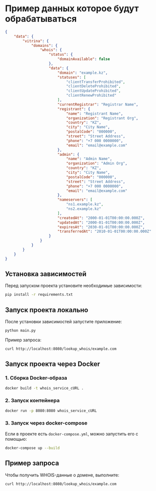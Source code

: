 # Пример данных которое будут обрабатываться
```json
{
    "data": {
        "vitrina": {
            "domains": {
                "whois": {
                    "status": {
                        "domainAvailable": false
                    },
                    "data": {
                        "domain": "example.kz",
                        "statuses": [
                            "clientTransferProhibited",
                            "clientDeleteProhibited",
                            "clientUpdateProhibited",
                            "clientRenewProhibited"
                        ],
                        "currentRegistrar": "Registrar Name",
                        "registrant": {
                            "name": "Registrant Name",
                            "organization": "Registrant Org",
                            "country": "KZ",
                            "city": "City Name",
                            "postalCode": "000000",
                            "street": "Street Address",
                            "phone": "+7 000 0000000",
                            "email": "email@example.com"
                        },
                        "admin": {
                            "name": "Admin Name",
                            "organization": "Admin Org",
                            "country": "KZ",
                            "city": "City Name",
                            "postalCode": "000000",
                            "street": "Street Address",
                            "phone": "+7 000 0000000",
                            "email": "email@example.com"
                        },
                        "nameservers": [
                            "ns1.example.kz",
                            "ns2.example.kz"
                        ],
                        "createdAt": "2000-01-01T00:00:00.000Z",
                        "updatedAt": "2000-01-01T00:00:00.000Z",
                        "expiresAt": "2030-01-01T00:00:00.000Z",
                        "transferredAt": "2010-01-01T00:00:00.000Z"
                    }
                }
            }
        }
    }
}
```

## Установка зависимостей

Перед запуском проекта установите необходимые зависимости:

```sh
pip install -r requirements.txt
```

## Запуск проекта локально

После установки зависимостей запустите приложение:

```sh
python main.py
```

Пример запроса:

```sh
curl http://localhost:8080/lookup_whois/example.com
```

## Запуск проекта через Docker

### 1. Сборка Docker-образа

```sh
docker build -t whois_service_cURL .
```

### 2. Запуск контейнера

```sh
docker run -p 8080:8080 whois_service_cURL
```

### 3. Запуск через docker-compose

Если в проекте есть `docker-compose.yml`, можно запустить его с помощью:

```sh
docker-compose up --build
```

## Пример запроса

Чтобы получить WHOIS-данные о домене, выполните:

```sh
curl http://localhost:8080/lookup_whois/example.com
```

